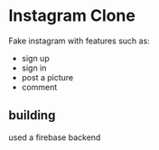 # Instagram Clone

Fake instagram with features such as:
- sign up
- sign in
- post a picture
- comment

## building

used a firebase backend

